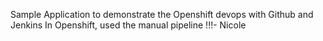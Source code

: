 Sample Application to demonstrate the Openshift devops with Github and Jenkins
In Openshift, used the manual pipeline !!!- Nicole
